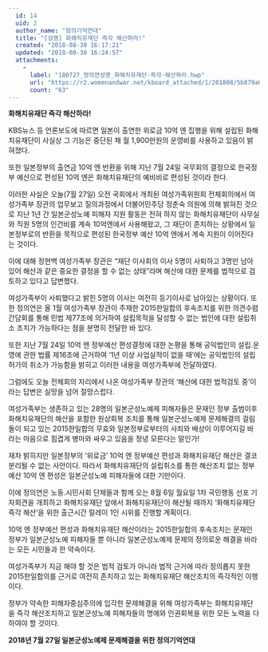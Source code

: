 ```yaml
---
  id: 14
  uid: 2
  author_name: "정의기억연대"
  title: "[성명] 화해치유재단 즉각 해산하라!"
  created: "2018-08-30 16:17:21"
  updated: "2018-08-30 16:24:57"
  attachments: 
    - 
      label: "180727_정의연성명_화해치유재단-즉각-해산하라.hwp"
      url: "https://r2.womenandwar.net/kboard_attached/1/201808/5b879a0134a5f9883881.hwp"
      count: "63"
---
```

**화해치유재단 즉각 해산하라!**

KBS뉴스 등 언론보도에 따르면 일본이 출연한 위로금 10억 엔 집행을 위해 설립된 화해치유재단이 사실상 그 기능은 중단된 채 월 1,900만원의 운영비를 사용하고 있음이 밝혀졌다. 

또한 일본정부의 출연금 10억 엔 반환을 위해 지난 7월 24일 국무회의 결정으로 한국정부 예산으로 편성된 10억 엔은 화해치유재단의 예비비로 편성된 것이라 한다. 

이러한 사실은 오늘(7월 27일) 오전 국회에서 개최된 여성가족위원회 전체회의에서 여성가족부 장관의 업무보고 질의과정에서 더불어민주당 정춘숙 의원에 의해 밝혀진 것으로 지난 1년 간 일본군성노예 피해자 지원 활동은 전혀 하지 않는 화해치유재단이 사무실와 직원 5명의 인건비를 계속 10억엔에서 사용해왔고, 그 재단이 존치하는 상황에서 일본정부로의 반환을 목적으로 편성된 한국정부 예산 10억 엔에서 계속 지원이 이어진다는 것이다. 

이에 대해 정현백 여성가족부 장관은 “재단 이사회의 이사 5명이 사퇴하고 3명만 남아 있어 해산과 같은 중요한 결정을 할 수 없는 상태”라며 해산에 대한 문제를 법적으로 검토하고 있다고 답변했다. 

여성가족부이 사퇴했다고 밝힌 5명의 이사는 여전히 등기이사로 남아있는 상황이다. 또한 정의연은 올 1월 여성가족부 장관이 주재한 2015한일합의 후속조치를 위한 의견수렴 간담회를 통해 민법 제77조에 의거하여 설립목적을 달성할 수 없는 법인에 대한 설립취소 조치가 가능하다는 점을 분명히 전달한 바 있다. 

또한 지난 7월 24일 10억 엔 정부예산 편성결정에 대한 논평을 통해 공익법인의 설립.운영에 관한 법률 제16조에 근거하여 ‘1년 이상 사업실적이 없을 때’에는 공익법인의 설립허가의 취소가 가능함을 밝히고 이러한 내용을 여성가족부에 전달하였다. 

그럼에도 오늘 전체회의 자리에서 나온 여성가족부 장관의 ‘해산에 대한 법적검토 중’이라는 답변은 실망을 넘어 절망스럽다. 

여성가족부는 생존하고 있는 28명의 일본군성노예제 피해자들은 문재인 정부 출범이후 화해치유재단의 해산을 포함한 원상회복 조치를 통해 일본군성노예제 문제해결의 걸림돌이 되고 있는 2015한일합의 무효와 일본정부로부터의 사죄와 배상이 이루어지길 바라는 마음으로 힘겹게 병마와 싸우고 있음을 정녕 모른다는 말인가! 

재차 밝히지만 일본정부의 ‘위로금’ 10억 엔 정부예산 편성과 화해치유재단 해산은 결코 분리될 수 없는 사안이다. 따라서 화해치유재단의 설립취소를 통한 해산조치 없는 정부예산 10억 엔 편성은 일본군성노예 피해자들에 대한 기만이다. 

이에 정의연은 노동.시민사회 단체들과 함께 오는 8월 6일 월요일 1차 국민행동 선포 기자회견을 개최하고 화해치유재단 앞에서 화해치유재단이 해산될 때까지 ‘화해치유재단 즉각 해산’을 위한 출근시간 릴레이 1인 시위를 진행할 계획이다. 

10억 엔 정부예산 편성과 화해치유재단 해산이라는 2015한일합의 후속조치는 문재인 정부가 일본군성노예 피해자들 뿐 아니라 일본군성노예제 문제의 정의로운 해결을 바라는 모든 시민들과 한 약속이다. 

여성가족부가 지금 해야 할 것은 법적 검토가 아니라 법적 근거에 따라 정의롭지 못한 2015한일합의를 근거로 여전히 존치하고 있는 화해치유재단 해산조치의 즉각적인 이행이다. 

정부가 약속한 피해자중심주의에 입각한 문제해결을 위해 여성가족부는 화해치유재단을 즉각 해산조치하고 일본군성노예 피해자들의 명예와 인권회복을 위한 모든 노력을 다하여야 할 것이다. 

**2018년 7월 27일
일본군성노예제 문제해결을 위한 정의기억연대**